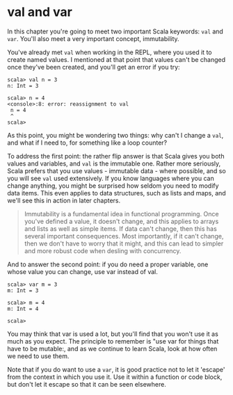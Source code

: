 # val and var

In this chapter you're going to meet two important Scala keywords: `val` and `var`. You'll also meet a very important concept, immutability.

You've already met `val` when working in the REPL, where you used it to create named values. I mentioned at that point that values can't be changed once they've been created, and you'll get an error if you try:

~~~~~~~~
scala> val n = 3
n: Int = 3

scala> n = 4
<console>:8: error: reassignment to val
 n = 4
 ^
scala>
~~~~~~~~

As this point, you might be wondering two things: why can't I change a `val`, and what if I need to, for something like a loop counter?

To address the first point: the rather flip answer is that Scala gives you both values and variables, and `val` is the immutable one. Rather more seriously, Scala prefers that you use values - immutable data - where possible, and so you will see `val` used extensively. If you know languages where you can change anything, you might be surprised how seldom you need to modify data items. This even applies to data structures, such as lists and maps, and we'll see this in action in later chapters.

> Immutability is a fundamental idea in functional programming. Once you've defined a value, it doesn't change, and this applies to arrays and lists as well as simple items. If data can't change, then this has several important consequences. Most importantly, if it can't change, then we don't have to worry that it might, and this can lead to simpler and more robust code when desling with concurrency.

And to answer the second point: if you do need a proper variable, one whose value you can change, use var instead of val.

~~~~~~~~
scala> var m = 3
m: Int = 3

scala> m = 4
m: Int = 4

scala>
~~~~~~~~

You may think that var is used a lot, but you'll find that you won't use it as much as you expect. The principle to remember is "use var for things that have to be mutable:, and as we continue to learn Scala, look at how often we need to use them.

Note that if you do want to use a `var`, it is good practice not to let it 'escape' from the context in which you use it. Use it within a function or code block, but don't let it escape so that it can be seen elsewhere.